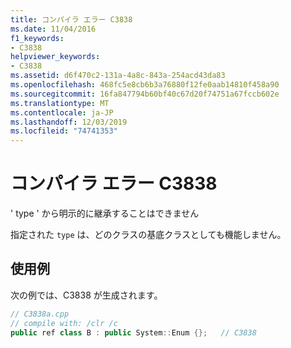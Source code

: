 ```yaml
---
title: コンパイラ エラー C3838
ms.date: 11/04/2016
f1_keywords:
- C3838
helpviewer_keywords:
- C3838
ms.assetid: d6f470c2-131a-4a8c-843a-254acd43da83
ms.openlocfilehash: 468fc5e8cb6b3a76880f12fe0aab14810f458a90
ms.sourcegitcommit: 16fa847794b60bf40c67d20f74751a67fccb602e
ms.translationtype: MT
ms.contentlocale: ja-JP
ms.lasthandoff: 12/03/2019
ms.locfileid: "74741353"
---
```

# <a name="compiler-error-c3838"></a>コンパイラ エラー C3838

' type ' から明示的に継承することはできません

指定された `type` は、どのクラスの基底クラスとしても機能しません。

## <a name="example"></a>使用例

次の例では、C3838 が生成されます。

```cpp
// C3838a.cpp
// compile with: /clr /c
public ref class B : public System::Enum {};   // C3838
```
